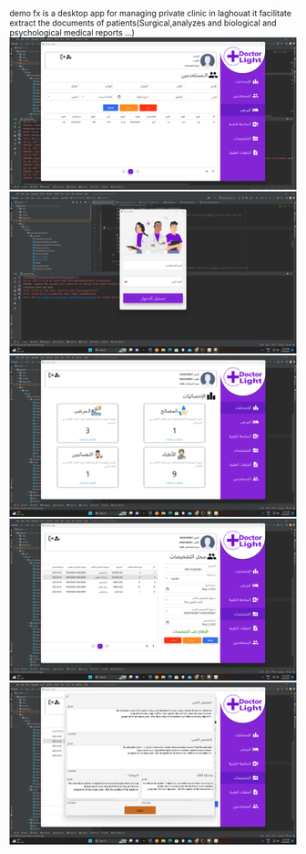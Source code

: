 demo fx is a desktop app for managing private clinic in laghouat it facilitate extract the documents of patients(Surgical,analyzes and biological and psychological medical reports ...)
 
<img src="Screenshot 2023-04-20 073232.png"/>
<img src="Screenshot 2023-05-18 112337.png"/>
<img src="Screenshot 2023-05-18 112418.png"/>
<img src="Screenshot 2023-05-18 112457.png"/>
<img src="Screenshot 2023-05-18 112515.png"/>

